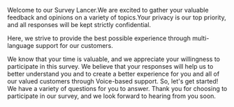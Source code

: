Welcome to our Survey Lancer.We are excited to gather your valuable feedback and opinions on a variety of topics.Your privacy is our top priority, and all responses will be kept strictly confidential.

Here, we strive to provide the best possible experience through multi-language support for our customers.

We know that your time is valuable, and we appreciate your willingness to participate in this survey. We believe that your responses will help us to better understand you and to create a better experience for you and all of our valued customers through Voice-based support. So, let's get started! We have a variety of questions for you to answer. Thank you for choosing to participate in our survey, and we look forward to hearing from you soon.
